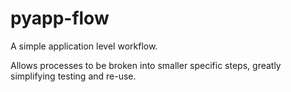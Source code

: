 # pyapp-flow
A simple application level workflow.

Allows processes to be broken into smaller specific steps, greatly simplifying testing and re-use.

